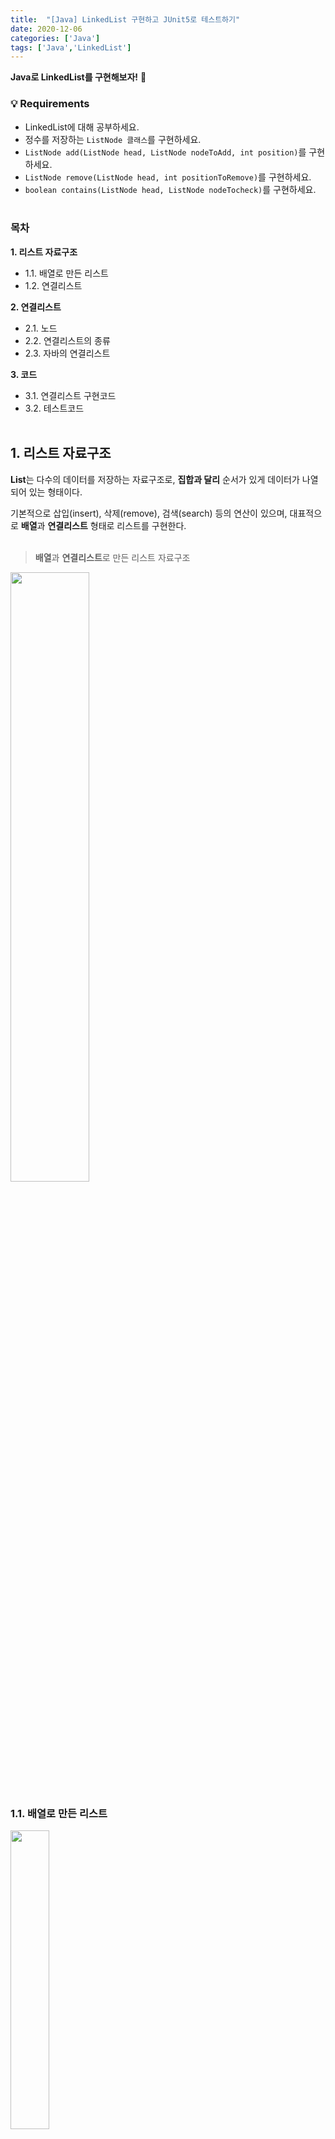 ```yaml
---
title:  "[Java] LinkedList 구현하고 JUnit5로 테스트하기"
date: 2020-12-06
categories: ['Java']
tags: ['Java','LinkedList']
---
```


**Java로 LinkedList를 구현해보자!** :raising_hand:<br>

### :bulb:  Requirements
- LinkedList에 대해 공부하세요.
- 정수를 저장하는 `ListNode 클래스`를 구현하세요.
- `ListNode add(ListNode head, ListNode nodeToAdd, int position)`를 구현하세요.
- `ListNode remove(ListNode head, int positionToRemove)`를 구현하세요.
- `boolean contains(ListNode head, ListNode nodeTocheck)`를 구현하세요.
<br><br>

### 목차
**1. 리스트 자료구조**<br>
- 1.1. 배열로 만든 리스트
- 1.2. 연결리스트

**2. 연결리스트**<br>
- 2.1. 노드
- 2.2. 연결리스트의 종류
- 2.3. 자바의 연결리스트

**3. 코드**<br>
- 3.1. 연결리스트 구현코드
- 3.2. 테스트코드
<br><br>


## 1. 리스트 자료구조

**List**는 다수의 데이터를 저장하는 자료구조로, **집합과 달리** 순서가 있게 데이터가 나열되어 있는 형태이다.<br>

기본적으로 삽입(insert), 삭제(remove), 검색(search) 등의 연산이 있으며, 대표적으로 **배열**과 **연결리스트** 형태로 리스트를 구현한다.
<br>
<br>

> **배열**과 **연결리스트**로 만든 리스트 자료구조<br>

<img src="https://user-images.githubusercontent.com/62331803/101842000-776ba100-3b8a-11eb-9ad9-97469ad85887.png" width="50%">

<br>

### 1.1. 배열로 만든 리스트

<img src="https://user-images.githubusercontent.com/62331803/101842012-7a669180-3b8a-11eb-8adf-e5cd98c417ff.png" width="35%"><br>

리스트를 표현하는 가장 대표적인 방법이다. 데이터를 **연속된 공간에 저장**하므로서 데이터들의 **순서 관계를 유지**할 수 있다. <br>

   - `랜덤 엑세스 가능` :  내가 원하는 칸이 어디에 위치해 있던지, 간단한 연산을 통해 메모리 주소를 계산하여 접근할 수 있다.
      -  `내가 원하는 메모리 주소 == 배열의 시작주소 + (내가 찾고자하는 칸의 인덱스 * 1칸의 크기)`

   - `크기가 고정` : 기존의 배열칸 이상의 데이터를 저장할 경우 **rellocation**이 필요하다.
   - `삽입과 삭제연산 비용 큼`: 리스트 중간에 원소를 삽입하거나 삭제할 경우, 다수의 데이터를 옮겨야 하기 때문에 비용이 크다.


### 1.2. 연결리스트

<img src="https://user-images.githubusercontent.com/62331803/101842015-7d618200-3b8a-11eb-8ac7-5c394c5c6e06.png" width="35%"><br>

**노드**들이 **링크로 연결**된 형태의 자료구조이다.  **데이터 영역**에 데이터를 저장하고, **포인터(링크)영역**에 다음/이전 노드로 가는 주소를 저장하여 **순서**를 나타낸다. <br>
  
   - `삽입과 삭제연산 비용 적음`: 다른 데이터의 이동없이 리스트 중간에 삽입 삭제할 수 있다.
   - `길이제한 없음`: 노드를 연결한 형태이기 때문에 길이제한이 없다.
   - `메모리 효율 낮음` : 노드를 연결하기 위한 포인터 저장 영역이 필요하기 때문에, 배열에 비해 메모리 효율이 낮다.
   - `랜덤 엑세스 불가능` : 연속된 메모리 주소에 데이터가 저장된 것이 아니기 때문에, 배열처럼 랜덤 액세스가 불가능하다.

<br>

종합적으로 보면 **요소의 삽입/삭제가 빈번**한 경우 **연결리스트**를 사용하고, **그렇지 않은 경우**라면 **배열**을 사용하는 것이 효과적이다.<br>
<br>


## 2. 연결리스트


### 2.1. 노드

**노드**는 **데이터와 다음 데이터로의 주소가 하나로 묶여있는 단위**를 의미한다.<br>

![image](https://user-images.githubusercontent.com/62331803/101843660-0b8b3780-3b8e-11eb-845a-a8f7d32d02a1.png)
<br>

- 각 노드는 하나의 **데이터 필드**와 하나의 **링크(next) 필드**로 구성된다.
-  **첫 번째 노드**의 주소는 따로 저장(head)해야 한다.
-  **마지막 노드**의 next 필드에는 **NULL**을 저장하여 연결리스트의 끝임을 표시한다.
<br>
<br>

### 2.2. 연결리스트의 종류

**연결 리스트의 종류**로는 **단일 연결 리스트**와 **이중 연결 리스트** 등이 있다. 
<br>

> 단일연결리스트<br>

![image](https://user-images.githubusercontent.com/62331803/101612807-687fd400-3a4e-11eb-9f3b-589ec5729f9a.png)
<br>

**단일 연결 리스트**는 각 노드에 자료 공간과 **한 개의 포인터 공간**을 가진 형태를 말한다.  노드의 포인터는 **다음 노드**를 가리킨다.<br>


> 이중연결리스트<br>

![image](https://user-images.githubusercontent.com/62331803/101612819-6c135b00-3a4e-11eb-86bc-63376112d109.png)
<br>

**이중 연결 리스트**는 단일 연결 리스트와 비슷하지만, **포인터 공간이 2개**이고 각 포인터는 **앞의 노드**와 **뒤의 노드**를 가리킨다.<br>

 **이중연결리스트**는 앞 노드와 뒷 노드 모두 순회할 수 있기 때문에, **추가**와 **삭제** 연산에 있어서 더 효율적인 성능을 낼 수 있다. 
 하지만, 2개의 포인터를 사용하기 때문에 추가적인 공간이 필요하다.
<br><br>


### 2.3. 자바의 연결리스트

![image](https://user-images.githubusercontent.com/62331803/101623514-e7c7d480-3a5b-11eb-8fb1-0b97a15bdcb9.png)
<br>

**java.util.LinkedList**는 Serializable, Cloneable, Iterable, Collections, Deque, List, Queue와 같은 다양한 인터페이스를 구현하고 있으며, 특히 **List**와 **Deque** 인터페이스의 **이중연결리스트 구현체**이다. 

특징은 다음과 같다.<br>
- 모든 메서드는 **이중연결리스트**의 성능을 가지고 있다.
- 비동기적으로 구현되기 때문에, 여러 스레드가 동시에 LinkedList의 노드를 추가/삭제할 수 없다.
   - 즉, 외부적으로만 동기화 될 수 있다.
<br><br>




## 3. 코드

단일연결리스트로 구현하였다.<br>

> ListNode <br>

```java
package datastructure.linkedlist;

public class ListNode {
    private int data;
    public ListNode next;

    public ListNode(int data) {
        this.data = data;
        this.next = null;
    }

    public int getData() {
        return data;
    }
}

```
<br>


> 구현코드 <br>

```java
package datastructure.linkedlist;

import java.util.ArrayList;
import java.util.List;

public class LinkedListImpl implements LinkedList{
    public LinkedListImpl() {}

    public LinkedListImpl(int data) {
        add(null, new ListNode(data), 0);
    }

    public LinkedListImpl(ListNode nodeToAdd) {
        add(null, nodeToAdd, 0);
    }

    @Override
    public ListNode add(ListNode head, ListNode nodeToAdd, int position) {// position == index
        // position이 허용범위를 벗어난 경우
        if (!isAvailablePosition(head, position)) throw new IndexOutOfBoundsException();
        
        // 아직 연결된 노드가 없는 경우
        if (head == null) return nodeToAdd;

        // nodeToAdd를 head에 위치시키려는 경우
        if (position == 0) {
            nodeToAdd.next = head;
            return nodeToAdd;
        }

        ListNode prevNode = getNodeAtThePosition(head, position - 1);// 삽입하려는 위치의 바로 이전 노드(position - 1)를 가져온다.
        nodeToAdd.next = prevNode.next;                                     // 삽입하려는 노드(nodeToAdd)에 기존의 linkedlist에서 position에 위치했던 node를 연결시킨다.
        prevNode.next = nodeToAdd;                                          // 삽입하려는 위치의 바로 이전 노드에 삽입하려는 노드를 연결시킨다.
        return head; // 새로운 연결리스트의 head를 반환
    }

    @Override
    public ListNode remove(ListNode head, int positionToRemove) {// positionToRemove == index
        // positionToRemove가 가능범위를 벗어난 경우
        if (!isAvailablePosition(head, positionToRemove) ||
                positionToRemove == getSize(head)) throw new IndexOutOfBoundsException();
        
        // 연결리스트가 null인 경우
        if (head == null) return null;

        // head를 제거하는 경우
        if (positionToRemove == 0) return head.next;

        ListNode prevNode = getNodeAtThePosition(head, positionToRemove - 1);// 제거하려는 위치의 바로 이전 노드를 가져온다.
        prevNode.next = prevNode.next.next;                                         // prevNode에 해당 노드의 다다음 노드를 연결시킨다.
        return head; // 새로운 연결리스트의 head를 반환
    }

    @Override
    public boolean contains(ListNode head, ListNode nodeToCheck) {
        while (head != null) {
            if (head.getData() == nodeToCheck.getData()) {//순회하며 가져온 노드의 값과 nodeToCheck의 값이 일치하는지 확인한다.
                return true;
            }
            head = head.next;//연결리스트를 head부터 tail까지 순회
        }
        return false;
    }

    // position이 허용가능한 인덱스 값인지 확인
    public boolean isAvailablePosition(ListNode head, int position) {
        if (position < 0 || position > (getSize(head))) { // available value : 0 <= position <= linkedlist 크기
            return false;
        }
        return true;
    }

    // 연결리스트의 head를 기준으로 순회하여, position 위치에 있는 노드를 반환
    public ListNode getNodeAtThePosition(ListNode head, int position) {
        for (int i = 0; i < position; i++) {
            head = head.next;
        }
        return head;
    }

    // 현재 노드가 다음 노드와 연결되어 있는지 확인
    public boolean hasNext(ListNode head) {
        if (head.next == null) return false;
        return true;
    }

    // 연결리스트의 크기(노드 개수)를 반환
    public int getSize(ListNode head) {
        if (head == null) return 0;
        if (!hasNext(head)) return 1;
        ListNode node = head.next;
        int size = 2;
        while (hasNext(node)) {
            size++;
            node = node.next;
        }
        return size;
    }

    public String toString(ListNode head) {
        List<String> nodes = new ArrayList<>();
        while (head != null) {
            nodes.add(String.valueOf(head.getData()));
            head = head.next;
        }
        return String.join(",", nodes);
    }
}

```
<br>


> 테스트코드<br>

```java
package datastructure.linkedlist;

import org.junit.jupiter.api.BeforeEach;
import org.junit.jupiter.api.DisplayName;
import org.junit.jupiter.api.Test;

import static org.junit.jupiter.api.Assertions.assertAll;
import static org.junit.jupiter.api.Assertions.assertTrue;
import static org.junit.jupiter.api.Assertions.assertFalse;
import static org.junit.jupiter.api.Assertions.assertEquals;
import static org.junit.jupiter.api.Assertions.assertThrows;

public class LinkedListImplTest {
    private LinkedListImpl list;
    private ListNode head;

    @BeforeEach
    public void init() {
        list = new LinkedListImpl();
        head = list.add(null, new ListNode(1), 0);
        head = list.add(head, new ListNode(3), 1);
        head = list.add(head, new ListNode(5), 2);
        head = list.add(head, new ListNode(7), 3);
    }

    @Test
    @DisplayName("addTest")
    public void addTest() {
        assertAll("add test",
                () -> {// init()에서 생성한 linkedlist를 확인
                    assertEquals("1,3,5,7", list.toString(head));
                },
                () -> {// 허용범위를 벗어난 position에 add하려는 경우
                    Exception exception = assertThrows(IndexOutOfBoundsException.class, () ->
                            list.add(head, new ListNode(9), list.getSize(head) + 1));
                }
        );
    }

    @Test
    @DisplayName("removeTest")
    public void removeTest() {
        assertAll("remove test",
                () -> {// 연결리스트(1,3,5,7)에서 위치가 3(idx 기준)인 node 삭제
                    assertEquals("1,3,5", list.toString(list.remove(head, 3)));
                },
                () -> {// 허용범위를 벗어난 position의 노드를 remove하려는 경우
                    Exception exception = assertThrows(IndexOutOfBoundsException.class, () ->
                            list.remove(head, list.getSize(head)));
                });
    }

    @Test
    @DisplayName("containsTest")
    public void containsTest() {
        assertAll("contains test",
                () -> {// 연결리스트(1,3,5,7)가 1을 포함하는지 확인
                    assertTrue(list.contains(head, new ListNode(1)));
                },
                () -> {// 연결리스트(1,3,5,7)가 11을 포함하지 않는지 확인
                    assertFalse(list.contains(head, new ListNode(11)));
                });
    }
}
```
<br>

<img src="https://user-images.githubusercontent.com/62331803/101296740-707e1f00-3868-11eb-9fb3-8372a0afe46b.png" width="80%">
<br>


<br><br>

:orange_book: *References*<br>
- [자료구조 제11-1강 연결리스트 - 개념과 기본 동작들](https://www.youtube.com/watch?v=eTwYE-ercNM&t=1400s)
- [위키백과 : 연결리스트](https://ko.wikipedia.org/wiki/%EC%97%B0%EA%B2%B0_%EB%A6%AC%EC%8A%A4%ED%8A%B8)
- [단순 연결 리스트(singly linked list) - 정리 및 연습문제](https://atoz-develop.tistory.com/entry/%EC%9E%90%EB%A3%8C%EA%B5%AC%EC%A1%B0-%EB%8B%A8%EC%88%9C-%EC%97%B0%EA%B2%B0-%EB%A6%AC%EC%8A%A4%ED%8A%B8-%EC%A0%95%EB%A6%AC-%EB%B0%8F-%EC%97%B0%EC%8A%B5%EB%AC%B8%EC%A0%9C)
- [LinkedList(Java Platform SE 7) - Oracle Help Center](https://docs.oracle.com/javase/7/docs/api/java/util/LinkedList.html)
- [JUnit 5 User Guide](https://junit.org/junit5/docs/current/user-guide/)
- [단위 테스트 활용 방법: JUnit 참조 가이드](https://brunch.co.kr/@pubjinson/16)
